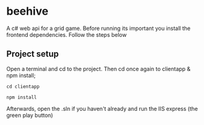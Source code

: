 # beehive
A c# web api for a grid game. Before running its important you install the frontend dependencies. Follow the steps below

## Project setup

Open a terminal and cd to the project. Then cd once again to clientapp & npm install;

```
cd clientapp
```

```
npm install
```

Afterwards, open the .sln if you haven't already and run the IIS express (the green play button)
